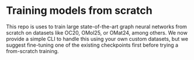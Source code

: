 # Training models from scratch

This repo is uses to train large state-of-the-art graph neural networks from scratch on datasets like OC20, OMol25, or OMat24, among others. We now provide a simple CLI to handle this using your own custom datasets, but we suggest fine-tuning one of the existing checkpoints first before trying a from-scratch training. 